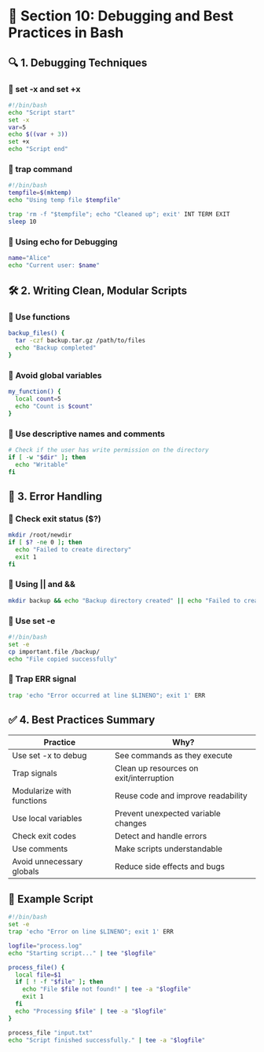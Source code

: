 
# 🐞 Section 10: Debugging and Best Practices in Bash

## 🔍 1. Debugging Techniques

### 🔹 set -x and set +x
```bash
#!/bin/bash
echo "Script start"
set -x
var=5
echo $((var + 3))
set +x
echo "Script end"
```

### 🔹 trap command
```bash
#!/bin/bash
tempfile=$(mktemp)
echo "Using temp file $tempfile"

trap 'rm -f "$tempfile"; echo "Cleaned up"; exit' INT TERM EXIT
sleep 10
```

### 🔹 Using echo for Debugging
```bash
name="Alice"
echo "Current user: $name"
```

## 🛠️ 2. Writing Clean, Modular Scripts

### 🔹 Use functions
```bash
backup_files() {
  tar -czf backup.tar.gz /path/to/files
  echo "Backup completed"
}
```

### 🔹 Avoid global variables
```bash
my_function() {
  local count=5
  echo "Count is $count"
}
```

### 🔹 Use descriptive names and comments
```bash
# Check if the user has write permission on the directory
if [ -w "$dir" ]; then
  echo "Writable"
fi
```

## 🚨 3. Error Handling

### 🔹 Check exit status ($?)
```bash
mkdir /root/newdir
if [ $? -ne 0 ]; then
  echo "Failed to create directory"
  exit 1
fi
```

### 🔹 Using || and &&
```bash
mkdir backup && echo "Backup directory created" || echo "Failed to create directory"
```

### 🔹 Use set -e
```bash
#!/bin/bash
set -e
cp important.file /backup/
echo "File copied successfully"
```

### 🔹 Trap ERR signal
```bash
trap 'echo "Error occurred at line $LINENO"; exit 1' ERR
```

## ✅ 4. Best Practices Summary

| Practice                 | Why?                                     |
|--------------------------|-----------------------------------------|
| Use set -x to debug      | See commands as they execute             |
| Trap signals             | Clean up resources on exit/interruption |
| Modularize with functions| Reuse code and improve readability       |
| Use local variables      | Prevent unexpected variable changes      |
| Check exit codes         | Detect and handle errors                 |
| Use comments             | Make scripts understandable              |
| Avoid unnecessary globals| Reduce side effects and bugs             |

## 🧪 Example Script
```bash
#!/bin/bash
set -e
trap 'echo "Error on line $LINENO"; exit 1' ERR

logfile="process.log"
echo "Starting script..." | tee "$logfile"

process_file() {
  local file=$1
  if [ ! -f "$file" ]; then
    echo "File $file not found!" | tee -a "$logfile"
    exit 1
  fi
  echo "Processing $file" | tee -a "$logfile"
}

process_file "input.txt"
echo "Script finished successfully." | tee -a "$logfile"
```

